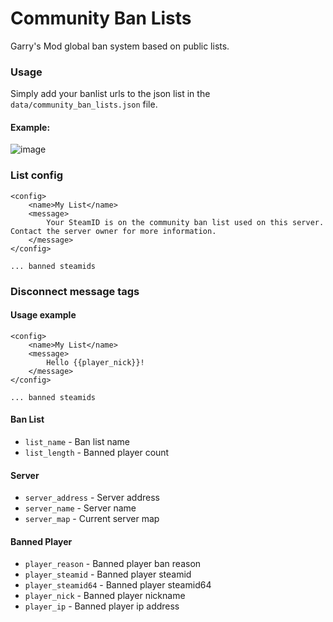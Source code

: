 # Community Ban Lists
Garry's Mod global ban system based on public lists.

### Usage
Simply add your banlist urls to the json list in the `data/community_ban_lists.json` file.
#### Example:
![image](https://github.com/Pika-Software/community-ban-lists/assets/44779902/c66b1b21-27a5-4bf4-983d-09fbb7266bde)

### List config
```
<config>
    <name>My List</name>
    <message>
        Your SteamID is on the community ban list used on this server. Contact the server owner for more information.
    </message>
</config>

... banned steamids
```

### Disconnect message tags
#### Usage example
```
<config>
    <name>My List</name>
    <message>
        Hello {{player_nick}}!
    </message>
</config>

... banned steamids
```

#### Ban List
- `list_name` - Ban list name
- `list_length` - Banned player count

#### Server
- `server_address` - Server address
- `server_name` - Server name
- `server_map` - Current server map

#### Banned Player
- `player_reason` - Banned player ban reason
- `player_steamid` - Banned player steamid
- `player_steamid64` - Banned player steamid64
- `player_nick` - Banned player nickname
- `player_ip` - Banned player ip address
